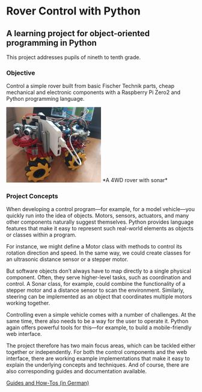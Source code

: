 # Rover Control with Python

## A learning project for object-oriented programming in Python

This project addresses pupils of nineth to tenth grade.

### Objective

Control a simple rover built from basic Fischer Technik parts, cheap mechanical
and electronic components with a Raspberry Pi Zero2 and Python programming language. 
 
<img src="docs/images/rover2.png" alt="a 4WD rover" style="width:50%; height:auto;">
*A 4WD rover with sonar* 

### Project Concepts
When developing a control program—for example, for a model vehicle—you quickly 
run into the idea of objects. Motors, sensors, actuators, and many other components 
naturally suggest themselves. Python provides language features that make it easy 
to represent such real-world elements as objects or classes within a program.

For instance, we might define a Motor class with methods to control its 
rotation direction and speed. In the same way, we could create classes for an 
ultrasonic distance sensor or a stepper motor.

But software objects don’t always have to map directly to a single physical component. 
Often, they serve higher-level tasks, such as coordination and control. 
A Sonar class, for example, could combine the functionality of a stepper motor and a 
distance sensor to scan the environment. Similarly, steering can be implemented as an object 
that coordinates multiple motors working together.

Controlling even a simple vehicle comes with a number of challenges. 
At the same time, there also needs to be a way for the user to operate it. 
Python again offers powerful tools for this—for example, 
to build a mobile-friendly web interface.

The project therefore has two main focus areas, which can be tackled either 
together or independently. For both the control components and the web interface, 
there are working example implementations that make it easy to explain the underlying 
concepts and techniques. And of course, there are also corresponding guides and 
documentation available.

[Guides and How-Tos (in German)](docs/Docs.md)